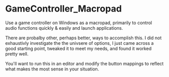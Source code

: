 # GameController_Macropad

Use a game controller on Windows as a macropad, primarily to control audio functions quickly & easily and launch applications.

There are probalby other, perhaps better, ways to accomplish this.  I did not exhaustivly investigate the the univsere of options,  I just came across a good starting point, tweaked it to meet my needs, and found it worked pretty well.  

You'll want to run this in an editor and modify the button mappings to reflect what makes the most sense in your situation.
